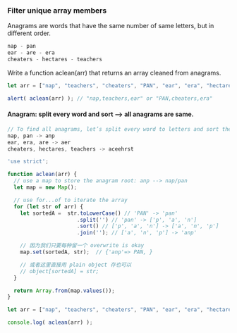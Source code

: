### Filter unique array members
Anagrams are words that have the same number of same letters, but in different order.

```js
nap - pan
ear - are - era
cheaters - hectares - teachers
```
Write a function aclean(arr) that returns an array cleaned from anagrams.

```js
let arr = ["nap", "teachers", "cheaters", "PAN", "ear", "era", "hectares"];

alert( aclean(arr) ); // "nap,teachers,ear" or "PAN,cheaters,era"
```


#### Anagram: split every word and sort --> all anagrams are same.

```js
// To find all anagrams, let’s split every word to letters and sort them. When letter-sorted, all anagrams are same.
nap, pan -> anp
ear, era, are -> aer
cheaters, hectares, teachers -> aceehrst
```

```js
'use strict';

function aclean(arr) {
  // use a map to store the anagram root: anp --> nap/pan
  let map = new Map();

  // use for...of to iterate the array 
  for (let str of arr) {
    let sortedA =  str.toLowerCase() // 'PAN' -> 'pan'
                      .split('') // 'pan' -> ['p', 'a', 'n']
                      .sort() // ['p', 'a', 'n'] -> ['a', 'n', 'p']
                      .join(''); // ['a', 'n', 'p'] -> 'anp'

    // 因为我们只要每种留一个 overwrite is okay
    map.set(sortedA, str);  // {'anp'=> PAN, }

    // 或者这里直接用 plain object 存也可以
    // object[sortedA] = str;
  }

  return Array.from(map.values());
}

let arr = ["nap", "teachers", "cheaters", "PAN", "ear", "era", "hectares"];

console.log( aclean(arr) );

```

